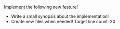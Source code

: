 Implement the following new feature!

- Write a small synopsis about the implementation!
- Create new files when needed! Target line count: 20